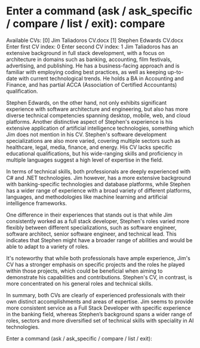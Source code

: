 # Enter a command (ask / ask_specific / compare / list / exit): compare

Available CVs:
  [0] Jim Taliadoros CV.docx
  [1] Stephen Edwards CV.docx
Enter first CV index: 0
Enter second CV index: 1
Jim Taliadoros has an extensive background in full stack development, with a focus on architecture in domains such as banking, accounting, film festivals, advertising, and publishing. He has a business-facing approach and is familiar with employing coding best practices, as well as keeping up-to-date with current technological trends. He holds a BA in Accounting and Finance, and has partial ACCA (Association of Certified Accountants) qualification.

Stephen Edwards, on the other hand, not only exhibits significant experience with software architecture and engineering, but also has more diverse technical competencies spanning desktop, mobile, web, and cloud platforms. Another distinctive aspect of Stephen's experience is his extensive application of artificial intelligence technologies, something which Jim does not mention in his CV. Stephen's software development specializations are also more varied, covering multiple sectors such as healthcare, legal, media, finance, and energy. His CV lacks specific educational qualifications, but his wide-ranging skills and proficiency in multiple languages suggest a high level of expertise in the field.

In terms of technical skills, both professionals are deeply experienced with C# and .NET technologies. Jim however, has a more extensive background with banking-specific technologies and database platforms, while Stephen has a wider range of experience with a broad variety of different platforms, languages, and methodologies like machine learning and artificial intelligence frameworks.

One difference in their experiences that stands out is that while Jim consistently worked as a full stack developer, Stephen's roles varied more flexibly between different specializations, such as software engineer, software architect, senior software engineer, and technical lead. This indicates that Stephen might have a broader range of abilities and would be able to adapt to a variety of roles.

It's noteworthy that while both professionals have ample experience, Jim's CV has a stronger emphasis on specific projects and the roles he played within those projects, which could be beneficial when aiming to demonstrate his capabilities and contributions. Stephen's CV, in contrast, is more concentrated on his general roles and technical skills.

In summary, both CVs are clearly of experienced professionals with their own distinct accomplishments and areas of expertise. Jim seems to provide more consistent service as a Full Stack Developer with specific experience in the banking field, whereas Stephen’s background spans a wider range of roles, sectors and more diversified set of technical skills with speciality in AI technologies.

Enter a command (ask / ask_specific / compare / list / exit):

